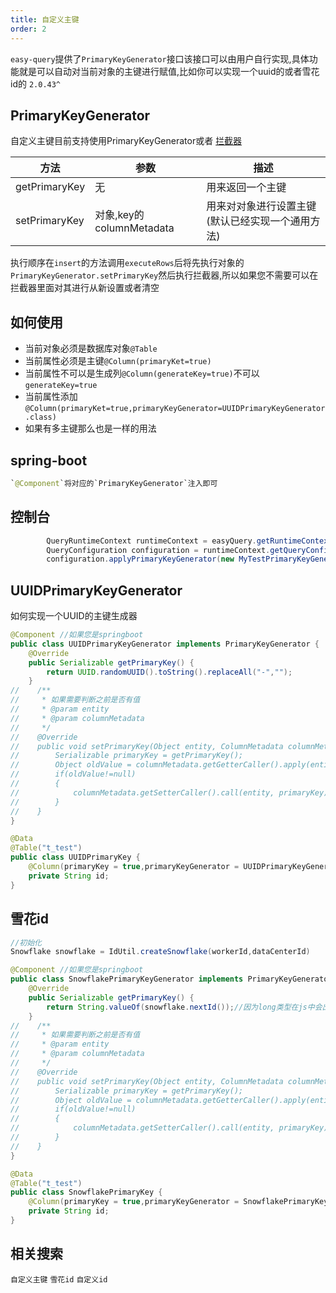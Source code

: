 ```yaml
---
title: 自定义主键
order: 2
---
```


`easy-query`提供了`PrimaryKeyGenerator`接口该接口可以由用户自行实现,具体功能就是可以自动对当前对象的主键进行赋值,比如你可以实现一个uuid的或者雪花id的 `2.0.43^`


## PrimaryKeyGenerator

自定义主键目前支持使用PrimaryKeyGenerator或者 [拦截器](/easy-query-doc/practice/configuration/entity)

方法  | 参数 | 描述  
--- | --- | --- 
getPrimaryKey | 无 | 用来返回一个主键
setPrimaryKey | 对象,key的columnMetadata | 用来对对象进行设置主键(默认已经实现一个通用方法)

执行顺序在`insert`的方法调用`executeRows`后将先执行对象的`PrimaryKeyGenerator.setPrimaryKey`然后执行拦截器,所以如果您不需要可以在拦截器里面对其进行从新设置或者清空




## 如何使用
- 当前对象必须是数据库对象`@Table`
- 当前属性必须是主键`@Column(primaryKet=true)`
- 当前属性不可以是生成列`@Column(generateKey=true)`不可以`generateKey=true`
- 当前属性添加`@Column(primaryKet=true,primaryKeyGenerator=UUIDPrimaryKeyGenerator.class)`
- 如果有多主键那么也是一样的用法


## spring-boot
```java
`@Component`将对应的`PrimaryKeyGenerator`注入即可
```

## 控制台
```java
        QueryRuntimeContext runtimeContext = easyQuery.getRuntimeContext();
        QueryConfiguration configuration = runtimeContext.getQueryConfiguration();
        configuration.applyPrimaryKeyGenerator(new MyTestPrimaryKeyGenerator());
```

## UUIDPrimaryKeyGenerator
如何实现一个UUID的主键生成器
```java
@Component //如果您是springboot
public class UUIDPrimaryKeyGenerator implements PrimaryKeyGenerator {
    @Override
    public Serializable getPrimaryKey() {
        return UUID.randomUUID().toString().replaceAll("-","");
    }
//    /**
//     * 如果需要判断之前是否有值
//     * @param entity
//     * @param columnMetadata
//     */
//    @Override
//    public void setPrimaryKey(Object entity, ColumnMetadata columnMetadata) {
//        Serializable primaryKey = getPrimaryKey();
//        Object oldValue = columnMetadata.getGetterCaller().apply(entity);
//        if(oldValue!=null)
//        {
//            columnMetadata.getSetterCaller().call(entity, primaryKey);
//        }
//    }
}

@Data
@Table("t_test")
public class UUIDPrimaryKey {
    @Column(primaryKey = true,primaryKeyGenerator = UUIDPrimaryKeyGenerator.class)
    private String id;
}

```

## 雪花id

```java
//初始化
Snowflake snowflake = IdUtil.createSnowflake(workerId,dataCenterId)

@Component //如果您是springboot
public class SnowflakePrimaryKeyGenerator implements PrimaryKeyGenerator {
    @Override
    public Serializable getPrimaryKey() {
        return String.valueOf(snowflake.nextId());//因为long类型在js中会出现精度丢失
    }
//    /**
//     * 如果需要判断之前是否有值
//     * @param entity
//     * @param columnMetadata
//     */
//    @Override
//    public void setPrimaryKey(Object entity, ColumnMetadata columnMetadata) {
//        Serializable primaryKey = getPrimaryKey();
//        Object oldValue = columnMetadata.getGetterCaller().apply(entity);
//        if(oldValue!=null)
//        {
//            columnMetadata.getSetterCaller().call(entity, primaryKey);
//        }
//    }
}

@Data
@Table("t_test")
public class SnowflakePrimaryKey {
    @Column(primaryKey = true,primaryKeyGenerator = SnowflakePrimaryKeyGenerator.class)
    private String id;
}

```

## 相关搜索
`自定义主键` `雪花id` `自定义id`